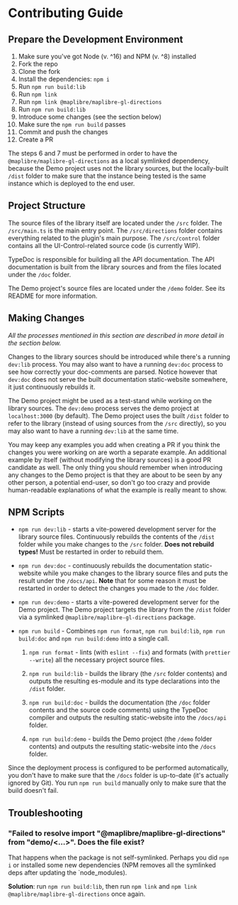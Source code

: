 # Contributing Guide

## Prepare the Development Environment

1. Make sure you've got Node (v. ^16) and NPM (v. ^8) installed
2. Fork the repo
3. Clone the fork
4. Install the dependencies: `npm i`
5. Run `npm run build:lib`
6. Run `npm link`
7. Run `npm link @maplibre/maplibre-gl-directions`
8. Run `npm run build:lib`
9. Introduce some changes (see the section below)
10. Make sure the `npm run build` passes
11. Commit and push the changes
12. Create a PR

The steps 6 and 7 must be performed in order to have the `@maplibre/maplibre-gl-directions` as a local symlinked dependency, because the Demo project uses not the library sources, but the locally-built `/dist` folder to make sure that the instance being tested is the same instance which is deployed to the end user.

## Project Structure

The source files of the library itself are located under the `/src` folder. The `/src/main.ts` is the main entry point. The `/src/directions` folder contains everything related to the plugin's main purpose. The `/src/control` folder contains all the UI-Control-related source code (is currently WIP).

TypeDoc is responsible for building all the API documentation. The API documentation is built from the library sources and from the files located under the `/doc` folder.

The Demo project's source files are located under the `/demo` folder. See its README for more information.

## Making Changes

_All the processes mentioned in this section are described in more detail in the section below._

Changes to the library sources should be introduced while there's a running `dev:lib` process. You may also want to have a running `dev:doc` process to see how correctly your doc-comments are parsed. Notice however that `dev:doc` does not serve the built documentation static-website somewhere, it just continuously rebuilds it.

The Demo project might be used as a test-stand while working on the library sources. The `dev:demo` process serves the demo project at `localhost:3000` (by default). The Demo project uses the built `/dist` folder to refer to the library (instead of using sources from the `/src` directly), so you may also want to have a running `dev:lib` at the same time.

You may keep any examples you add when creating a PR if you think the changes you were working on are worth a separate example. An additional example by itself (without modifying the library sources) is a good PR candidate as well. The only thing you should remember when introducing any changes to the Demo project is that they are about to be seen by any other person, a potential end-user, so don't go too crazy and provide human-readable explanations of what the example is really meant to show.

## NPM Scripts

- `npm run dev:lib` - starts a vite-powered development server for the library source files. Continuously rebuilds the contents of the `/dist` folder while you make changes to the `/src` folder. **Does not rebuild types!** Must be restarted in order to rebuild them.

- `npm run dev:doc` - continuously rebuilds the documentation static-website while you make changes to the library source files and puts the result under the `/docs/api`. **Note** that for some reason it must be restarted in order to detect the changes you made to the `/doc` folder.

- `npm run dev:demo` - starts a vite-powered development server for the Demo project. The Demo project targets the library from the `/dist` folder via a symlinked `@maplibre/maplibre-gl-directions` package.

- `npm run build` - Combines `npm run format`, `npm run build:lib`, `npm run build:doc` and `npm run build:demo` into a single call.

  1. `npm run format` - lints (with `eslint --fix`) and formats (with `prettier --write`) all the necessary project source files.

  2. `npm run build:lib` - builds the library (the `/src` folder contents) and outputs the resulting es-module and its type declarations into the `/dist` folder.

  3. `npm run build:doc` - builds the documentation (the `/doc` folder contents and the source code comments) using the TypeDoc compiler and outputs the resulting static-website into the `/docs/api` folder.

  4. `npm run build:demo` - builds the Demo project (the `/demo` folder contents) and outputs the resulting static-website into the `/docs` folder.

Since the deployment process is configured to be performed automatically, you don't have to make sure that the `/docs` folder is up-to-date (it's actually ignored by Git). You run `npm run build` manually only to make sure that the build doesn't fail.

## Troubleshooting

### "Failed to resolve import "@maplibre/maplibre-gl-directions" from "demo/<...>". Does the file exist?

That happens when the package is not self-symlinked. Perhaps you did `npm i` or installed some new dependencies (NPM removes all the symlinked deps after updating the `node_modules).

**Solution**: run `npm run build:lib`, then run `npm link` and `npm link @maplibre/maplibre-gl-directions` once again.
